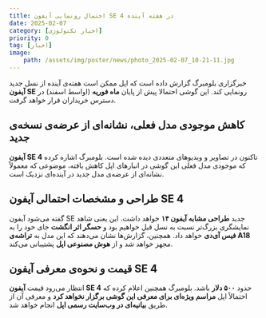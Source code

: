 ```yaml
---
title: احتمال رونمایی آیفون SE 4 در هفته آینده  
date: 2025-02-07
category: [اخبار تکنولوژی]
priority: 0
tag: [اخبار]
image:
    path: /assets/img/poster/news/photo_2025-02-07_10-21-11.jpg
---
```


خبرگزاری بلومبرگ گزارش داده است که اپل ممکن است هفته‌ی آینده از نسل جدید **آیفون SE** رونمایی کند. این گوشی احتمالا پیش از پایان **ماه فوریه** (اواسط اسفند) در دسترس خریداران قرار خواهد گرفت.  

## کاهش موجودی مدل فعلی، نشانه‌ای از عرضه‌ی نسخه‌ی جدید  

**آیفون SE 4** تاکنون در تصاویر و ویدیوهای متعددی دیده شده است. بلومبرگ اشاره کرده که موجودی مدل فعلی این گوشی در انبارهای اپل کاهش یافته، موضوعی که معمولاً نشانه‌ای از عرضه‌ی مدل جدید در آینده‌ای نزدیک است.  

## طراحی و مشخصات احتمالی آیفون SE 4  

گفته می‌شود آیفون SE جدید **طراحی مشابه آیفون ۱۴** خواهد داشت. این یعنی شاهد نمایشگری بزرگ‌تر نسبت به نسل قبل خواهیم بود و **حسگر اثر انگشت** جای خود را به **فیس آی‌دی** خواهد داد. همچنین، گزارش‌ها نشان می‌دهند که این مدل به **تراشه‌ی A18** مجهز خواهد شد و از **هوش مصنوعی اپل** پشتیبانی می‌کند.  

## قیمت و نحوه‌ی معرفی آیفون SE 4  

انتظار می‌رود قیمت **آیفون SE 4** حدود **۵۰۰ دلار** باشد. بلومبرگ همچنین اعلام کرده که احتمالاً اپل **مراسم ویژه‌ای برای معرفی این گوشی برگزار نخواهد کرد** و معرفی آن از طریق **بیانیه‌ای در وب‌سایت رسمی اپل** انجام خواهد شد.